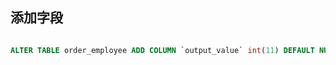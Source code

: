 ## 添加字段

```sql

ALTER TABLE order_employee ADD COLUMN `output_value` int(11) DEFAULT NULL COMMENT '产值';

```